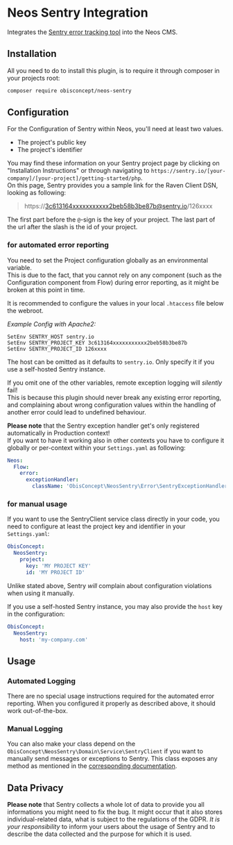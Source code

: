 # Neos Sentry Integration

Integrates the [Sentry error tracking tool](https://sentry.io/) into the Neos CMS.

## Installation

All you need to do to install this plugin, is to require it through composer in your projects root:

``` bash
composer require obisconcept/neos-sentry
```

## Configuration

For the Configuration of Sentry within Neos, you'll need at least two values.

- The project's public key
- The project's identifier

You may find these information on your Sentry project page by clicking on "Installation Instructions" or through navigating to `https://sentry.io/[your-company]/[your-project]/getting-started/php`.    
On this page, Sentry provides you a sample link for the Raven Client DSN, looking as following:

> https://3c613164xxxxxxxxxxx2beb58b3be87b@sentry.io/126xxxx

The first part before the `@`-sign is the key of your project.
The last part of the url after the slash is the id of your project.

### for automated error reporting

You need to set the Project configuration globally as an environmental variable.    
This is due to the fact, that you cannot rely on any component (such as the Configuration component from Flow) during error reporting, as it might be broken at this point in time.

It is recommended to configure the values in your local `.htaccess` file below the webroot.

_Example Config with Apache2:_

```
SetEnv SENTRY_HOST sentry.io
SetEnv SENTRY_PROJECT_KEY 3c613164xxxxxxxxxxx2beb58b3be87b
SetEnv SENTRY_PROJECT_ID 126xxxx
```

The host can be omitted as it defaults to `sentry.io`. Only specify it if you use a self-hosted Sentry instance.

If you omit one of the other variables, remote exception logging will _silently_ fail!    
This is because this plugin should never break any existing error reporting, and complaining about wrong configuration values within the handling of another error could lead to undefined behaviour.

**Please note** that the Sentry exception handler get's only registered automatically in Production context!    
If you want to have it working also in other contexts you have to configure it globally or per-context within your `Settings.yaml` as following:

``` yaml
Neos:
  Flow:
    error:
      exceptionHandler:
        className: 'ObisConcept\NeosSentry\Error\SentryExceptionHandler'
```

### for manual usage

If you want to use the SentryClient service class directly in your code, you need to configure at least the project key and identifier in your `Settings.yaml`:

``` yaml
ObisConcept:
  NeosSentry:
    project:
      key: 'MY PROJECT KEY'
      id: 'MY PROJECT ID'
```

Unlike stated above, Sentry _will_ complain about configuration violations when using it manually.

If you use a self-hosted Sentry instance, you may also provide the `host` key in the configuration:

``` yaml
ObisConcept:
  NeosSentry:
    host: 'my-company.com'
```

## Usage

### Automated Logging

There are no special usage instructions required for the automated error reporting.
When you configured it properly as described above, it should work out-of-the-box.

### Manual Logging

You can also make your class depend on the `ObisConcept\NeosSentry\Domain\Service\SentryClient` if you want to manually send messages or exceptions to Sentry.
This class exposes any method as mentioned in the [corresponding documentation](https://docs.sentry.io/clients/php/usage/).

## Data Privacy

**Please note** that Sentry collects a whole lot of data to provide you all informations you might need to fix the bug.
It might occur that it also stores individual-related data, what is subject to the regulations of the GDPR.
_It is your responsibility_ to inform your users about the usage of Sentry and to describe the data collected and the purpose for which it is used.
